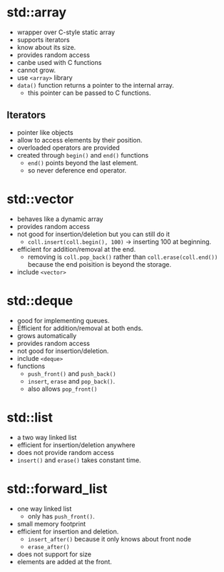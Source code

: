 # std::array

- wrapper over C-style static array
- supports iterators
- know about its size.
- provides random access
- canbe used with C functions
- cannot grow.
- use `<array>` library
- `data()` function returns a pointer to the internal array.
  - this pointer can be passed to C functions.

## Iterators
- pointer like objects
- allow to access elements by their position.
- overloaded operators are provided
- created through `begin()` and `end()` functions
  - `end()` points beyond the last element.
  - so never deference end operator.

# std::vector
- behaves like a dynamic array
- provides random access
- not good for insertion/deletion but you can still do it
  - `coll.insert(coll.begin(), 100)` -> inserting 100 at beginning.
- efficient for addition/removal at the end.
  - removing is `coll.pop_back()` rather than `coll.erase(coll.end())` because the end poisition is beyond the storage.
- include `<vector>`

# std::deque
- good for implementing queues.
- Efficient for addition/removal at both ends.
- grows automatically
- provides random access
- not good for insertion/deletion.
- include `<deque>`
- functions
  - `push_front()` and `push_back()`
  - `insert`, `erase` and `pop_back()`.
  - also allows `pop_front()`


# std::list
- a two way linked list
- efficient for insertion/deletion anywhere
- does not provide random access
- `insert()` and `erase()` takes constant time.

# std::forward_list
- one way linked list
  - only has `push_front()`.
- small memory footprint
- efficient for insertion and deletion.
  - `insert_after()` because it only knows about front node
  - `erase_after()`
- does not support for size
- elements are added at the front.